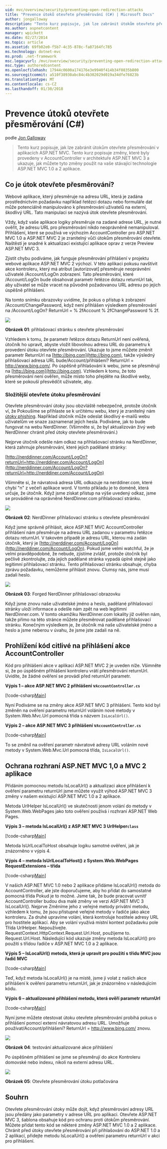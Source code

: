 ```yaml
---
uid: mvc/overview/security/preventing-open-redirection-attacks
title: "Prevence útoků otevřete přesměrování (C#) | Microsoft Docs"
author: jongalloway
description: "Tento kurz popisuje, jak lze zabránit útokům otevřete přesměrování v aplikacích ASP.NET MVC. Tento kurz popisuje změny, které byly provedeny..."
ms.author: aspnetcontent
manager: wpickett
ms.date: 02/27/2014
ms.topic: article
ms.assetid: 69fb02e0-f5b7-4c35-878c-fa87164fc785
ms.technology: dotnet-mvc
ms.prod: .net-framework
msc.legacyurl: /mvc/overview/security/preventing-open-redirection-attacks
msc.type: authoredcontent
ms.openlocfilehash: 17944c0600a174176e3e9940f414b34f0835b800
ms.sourcegitcommit: a510f38930abc84c4b302029d019a34dfe76823b
ms.translationtype: MT
ms.contentlocale: cs-CZ
ms.lasthandoff: 01/30/2018
---
```

<a name="preventing-open-redirection-attacks-c"></a>Prevence útoků otevřete přesměrování (C#)
====================
podle [Jon Galloway](https://github.com/jongalloway)

> Tento kurz popisuje, jak lze zabránit útokům otevřete přesměrování v aplikacích ASP.NET MVC. Tento kurz popisuje změny, které byly provedeny v AccountController v architektuře ASP.NET MVC 3 a ukazuje, jak můžete tyto změny použít na vaše stávající technologie ASP.NET MVC 1.0 a 2 aplikace.


## <a name="what-is-an-open-redirection-attack"></a>Co je útok otevřete přesměrování?

Webové aplikace, který přesměruje na adresu URL, která je zadána prostřednictvím požadavku například řetězci dotazu nebo formuláře dat může potenciálně manipulováno k přesměrování uživatelů na externí, škodlivý URL. Tato manipulaci se nazývá útok otevřete přesměrování.

Vždy, když vaše aplikace logiky přesměruje na zadané adrese URL, je nutné ověřit, že adresu URL pro přesměrování nikdo neoprávněně nemanipuloval. Přihlášení, které se používá ve výchozím AccountController pro ASP.NET MVC 1.0 a ASP.NET MVC 2 je zranitelný vůči útokům přesměrování otevřete. Naštěstí je snadné k aktualizaci existující aplikace oprav z verze Preview ASP.NET MVC 3.

Zjistit chybu podíváme, jak funguje přesměrování přihlášení v projektu webové aplikace ASP.NET MVC 2 výchozí. V této aplikaci pokusu navštívit akce kontroleru, který má atribut [autorizovat] přesměruje neoprávnění uživatelé /Account/LogOn zobrazení. Tato přesměrování, které /Account/LogOn bude obsahovat parametr řetězce dotazu returnUrl tak, aby uživatel se může vracet na původně požadovanou URL adresu po jejich úspěšně přihlášeni.

Na tomto snímku obrazovky uvidíme, že pokus o přístup k zobrazení /Account/ChangePassword, když není přihlášen výsledkem přesměrování na /Account/LogOn? ReturnUrl = % 2fAccount % 2fChangePassword % 2f.

[![](preventing-open-redirection-attacks/_static/image2.png)](preventing-open-redirection-attacks/_static/image1.png)

**Obrázek 01**: přihlašovací stránku s otevřete přesměrování

Vzhledem k tomu, že parametr řetězce dotazu ReturnUrl není ověřená, útočník ho upravit, abyste vložit libovolnou adresu URL do parametru k provedení útoku otevřete přesměrování. Ukazuje to jsme můžete změnit parametr ReturnUrl na [http://bing.com](http://bing.com), takže výsledný přihlašovací adresa URL bude/Account/přihlášení? ReturnUrl = http://www.bing.com/. Po úspěšně přihlašování k webu, jsme se přesměrují na [http://bing.com](http://bing.com). Vzhledem k tomu, že toto přesměrování není ověřen, může místo toho přejděte na škodlivé weby, které se pokouší přesvědčit uživatele, aby.

### <a name="a-more-complex-open-redirection-attack"></a>Složitější otevřete útoku přesměrování

Otevřete přesměrování útoky jsou obzvláště nebezpečné, protože útočník ví, že Pokoušíme se přihlaste se k určitému webu, který je zranitelný nám [útoky phishing](https://www.microsoft.com/protect/fraud/phishing/symptoms.aspx). Například útočník může odeslat škodlivý e-mailů webu uživatelům ve snaze zaznamenat jejich hesla. Podíváme, jak to bude fungovat na webu NerdDinner. (Všimněte si, že byl aktualizován živý web NerdDinner chránit před útoky otevřete přesměrování.)

Nejprve útočník odešle nám odkaz na přihlašovací stránku na NerdDinner, která zahrnuje přesměrování, které jejich padělané stránky:

[http://nerddinner.com/Account/LogOn?returnUrl=http://nerddiner.com/Account/LogOn](http://nerddinner.com/Account/LogOn?returnUrl=http://nerddiner.com/Account/LogOn)

Všimněte si, že návratová adresa URL odkazuje na nerddiner.com, které chybí "n" z večeři aplikace word. V tomto příkladu je to doméně, která určuje, že útočník. Když jsme získat přístup na výše uvedený odkaz, jsme se prováděné na oprávněné NerdDinner.com přihlašovací stránku.

[![](preventing-open-redirection-attacks/_static/image4.png)](preventing-open-redirection-attacks/_static/image3.png)

**Obrázek 02**: NerdDinner přihlašovací stránku s otevřete přesměrování

Když jsme správně přihlásit, akce ASP.NET MVC AccountController přihlášení nám přesměruje na adresu URL zadanou v parametru řetězce dotazu returnUrl. V takovém případě je adresu URL, kterou má zadán útočník, který je [http://nerddiner.com/Account/LogOn](http://nerddiner.com/Account/LogOn). Pokud jsme velmi watchful, že je velmi pravděpodobné, že nebude, zjistíme zvlášť, protože útočník byl pečlivě zkontrolujte, zda jejich padělané stránka vypadá úplně stejně jako legitimní přihlašovací stránku. Tento přihlašovací stránku obsahuje, chyba zprávu požadavku, nemůžeme přihlásit znovu. Clumsy nás, jsme musí zadali heslo.

[![](preventing-open-redirection-attacks/_static/image6.png)](preventing-open-redirection-attacks/_static/image5.png)

**Obrázek 03**: Forged NerdDinner přihlašovací obrazovku

Když jsme znovu naše uživatelské jméno a heslo, padělané přihlašovací stránky uloží informace a odešle nám zpět na web legitimní NerdDinner.com. V tomto okamžiku NerdDinner.com lokality již ověřen nám, takže přímo na této stránce můžete přesměrovat padělané přihlašovací stránku. Konečným výsledkem je, že útočník má naše uživatelské jméno a heslo a jsme neberou v úvahu, že jsme jste zadali na ně.

## <a name="looking-at-the-vulnerable-code-in-the-accountcontroller-logon-action"></a>Prohlížení kód citlivé na přihlášení akce AccountController

Kód pro přihlášení akce v aplikaci ASP.NET MVC 2 je uveden níže. Všimněte si, že po úspěšném přihlášení kontroleru vrátí přesměrování returnUrl. Uvidíte, že žádné ověření se provádí před returnUrl parametr.

**Výpis 1 – akce ASP.NET MVC 2 přihlášení v`AccountController.cs`**

[!code-csharp[Main](preventing-open-redirection-attacks/samples/sample1.cs)]

Nyní Podíváme se na změny akce ASP.NET MVC 3 přihlášení. Tento kód byl změněn na ověření parametru returnUrl voláním nové metody v System.Web.Mvc.Url pomocná třída s názvem `IsLocalUrl()`.

**Výpis 2 – akce ASP.NET MVC 3 přihlášení v`AccountController.cs`**

[!code-csharp[Main](preventing-open-redirection-attacks/samples/sample2.cs)]

To se změnil na ověření parametr návratové adresy URL voláním nové metody v System.Web.Mvc.Url pomocná třída, `IsLocalUrl()`.

## <a name="protecting-your-aspnet-mvc-10-and-mvc-2-applications"></a>Ochrana rozhraní ASP.NET MVC 1,0 a MVC 2 aplikace

Přidáním pomocnou metodu IsLocalUrl() a aktualizaci akce přihlášení k ověření parametru returnUrl jsme můžete využít výhod ASP.NET MVC 3 změny v našem existující ASP.NET MVC 1.0 a 2 aplikace.

Metoda UrlHelper IsLocalUrl() ve skutečnosti jenom volání do metody v System.Web.WebPages jako toto ověření používá i rozhraní ASP.NET Web Pages.

**Výpis 3 – metoda IsLocalUrl() z ASP.NET MVC 3 UrlHelper`class`**

[!code-csharp[Main](preventing-open-redirection-attacks/samples/sample3.cs)]

Metoda IsUrlLocalToHost obsahuje logiku samotné ověření, jak je znázorněno v výpis 4.

**Výpis 4 – metoda IsUrlLocalToHost() z System.Web.WebPages RequestExtensions – třída**

[!code-csharp[Main](preventing-open-redirection-attacks/samples/sample4.cs)]

V našich ASP.NET MVC 1.0 nebo 2 aplikace přidáme IsLocalUrl() metoda do AccountController, ale jste doporučujeme, aby ho přidat do samostatné pomocná třída Pokud je to možné. Jsme tak, že bude pracovat uvnitř AccountController budou dva malé změny ve verzi ASP.NET MVC 3 IsLocalUrl(). Nejprve Změníme jeho z veřejné metody privátní metodu, vzhledem k tomu, že jsou přístupné veřejné metody v řadiče jako akce kontroleru. Za druhé upravíme volání, která kontroluje hostitele adresy URL pro hostitele aplikací. Aby se volání využívá místní kontext požadavku pole Třída UrlHelper. Nepoužívejte. RequestContext.HttpContext.Request.Url.Host, použijeme to. Request.Url.Host. Následující kód ukazuje změny metoda IsLocalUrl() pro použití s třídou řadiče v ASP.NET MVC 1.0 a 2 aplikace.

**Výpis 5 – IsLocalUrl() metoda, která je upravit pro použití s třídu MVC jsou řadič MVC**

[!code-csharp[Main](preventing-open-redirection-attacks/samples/sample5.cs)]

Teď, když metoda IsLocalUrl() je na místě, jsme ji volat z našich akce přihlášení k ověření parametru returnUrl, jak je znázorněno v následujícím kódu.

**Výpis 6 – aktualizované přihlášení metodu, která ověří parametr returnUrl**

[!code-csharp[Main](preventing-open-redirection-attacks/samples/sample6.cs)]

Nyní jsme můžete otestovat útoku otevřete přesměrování probíhá pokus o přihlášení pomocí externí návratovou adresu URL. Umožňuje používat/Account/přihlášení? ReturnUrl = http://www.bing.com/ znovu.

[![](preventing-open-redirection-attacks/_static/image8.png)](preventing-open-redirection-attacks/_static/image7.png)

**Obrázek 04**: testování aktualizované akce přihlášení

Po úspěšném přihlášení se jsme se přesměrují do akce Kontroleru domovské nebo indexu, nikoli na externí adresu URL.

[![](preventing-open-redirection-attacks/_static/image10.png)](preventing-open-redirection-attacks/_static/image9.png)

**Obrázek 05**: Otevřete přesměrování útoku potlačována

## <a name="summary"></a>Souhrn

Otevřete přesměrování útoky může dojít, když přesměrování adresy URL jsou předány jako parametry v adrese URL pro aplikaci. Otevřete ASP.NET MVC 3, šablona obsahuje kód pro ochranu proti útokům přesměrování. Můžete přidat tento kód se některé změny ASP.NET MVC 1.0 a 2 aplikace. Chránit před útoky otevřete přesměrování při přihlašování do ASP.NET 1.0 a 2 aplikací, přidejte metodu IsLocalUrl() a ověření parametru returnUrl v akci pro přihlášení.
